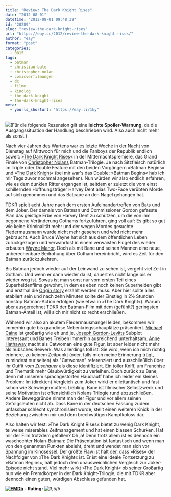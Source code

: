 ```yaml
---
title: "Review: The Dark Knight Rises"
date: "2012-08-01"
datetime: "2012-08-01 09:48:39"
id: "20289"
slug: "review-the-dark-knight-rises"
url: "https://eay.cc/2012/review-the-dark-knight-rises/"
author: "eay"
format: "post"
categories:
  - 0815
tags:
  - batman
  - christian-bale
  - christopher-nolan
  - comicverfilmungen
  - dc
  - filme
  - kinolog
  - the-dark-knight
  - the-dark-knight-rises
meta:
  - yourls_shorturl: "https://eay.li/1ky"
---
```


![](https://eay.cc/uploads/2012/thedarkknightrises.jpg)(Für die folgende Rezension gilt eine **leichte Spoiler-Warnung**, da die Ausgangssituation der Handlung beschrieben wird. Also auch nicht mehr als sonst.)

Nach vier Jahren des Wartens war es letzte Woche in der Nacht von Dienstag auf Mittwoch für mich und die Fanboys der Republik endlich soweit: »[The Dark Knight Rises](http://www.imdb.com/title/tt1345836/)« in der Mitternachtspremiere, das Grand Finale von [Christopher Nolans](http://en.wikipedia.org/wiki/Christopher_Nolan) Batman-Trilogie. Je nach Sitzfleisch natürlich im Triple oder Double Feature mit den beiden Vorgängern »Batman Begins« und »[The Dark Knight](//eay.cc/2008/christopher-nolans-batman/)« (bei mir war's das Double; »Batman Begins« hab ich mir Tags zuvor nochmal angesehen). Nun würden wir also endlich erfahren, wie es dem dunklen Ritter ergangen ist, seitdem er zuletzt die vom einst schillernden Hoffnungsträger Harvey Dent alias Two-Face verübten Morde auf sich genommen und das Batcape an den Nagel gehangen hat.

TDKR spielt acht Jahre nach dem ersten Aufeinandertreffen von Bats und dem Joker. Der damals von Batman und Commissioner Gordon gefasste Plan das geistige Erbe von Harvey Dent zu schützen, um die von ihm begonnene Veränderung Gothams fortzuführen, ging voll auf: Es gibt so gut wie keine Kriminalität mehr und der wegen Mordes gesuchte Fledermausmann wurde nicht mehr gesehen und wird nicht mehr gebraucht. Auch Bruce Wayne hat sich aus dem öffentlichen Leben zurückgezogen und verwahrlost in einem verwaisten Flügel des wieder erbauten [Wayne Manor](http://en.wikipedia.org/wiki/Wayne_Manor). Doch als mit Bane und seinen Mannen eine neue, unberechenbare Bedrohung über Gotham hereinbricht, wird es Zeit für den Batman zurückzukehren.

Bis Batman jedoch wieder auf der Leinwand zu sehen ist, vergeht viel Zeit in Gotham. Und wenn er dann wieder da ist, dauert es nicht lange bis er wieder weg ist. Sowas ist man sonst nur vom ersten Teil eines Superheldenfilms gewohnt, in dem es eben noch keinen Superhelden gibt und erstmal die [Origin story](http://en.wikipedia.org/wiki/Origin_story) erzählt werden muss. Aber hier sollte alles etabliert sein und nach zehn Minuten sollte der Einstieg in 2½ Stunden nonstop Batman-Action erfolgen (wie etwa in »The Dark Knight«). Warum aber ausgerechnet TDKR der Batman-Film mit dem (gefühlt?) geringsten Batman-Anteil ist, will sich mir nicht so recht erschließen.

Während wir also an akutem Fledermausmangel leiden, bekommen wir immerhin gute bis grandiose Nebenkriegsschauplätze präsentiert. [Michael Caine](http://www.imdb.com/name/nm0000323/) ist großartig wie eh und je, [Joseph Gordon-Levitts](http://www.imdb.com/name/nm0330687/) Subplot interessant und Banes Treiben immerhin ausreichend unterhaltsam. [Anne Hathaway](http://www.imdb.com/name/nm0004266/) macht als Catwoman eine gute Figur, ist aber leider nicht mehr als hübsches Beiwerk. Was allerdings toll ist: Sie wird, wenn ich mich richtig erinnere, zu keinem Zeitpunkt (oder, falls mich meine Erinnerung trügt, zumindest nur selten) als "Catwoman" referenziert und ausschließlich über ihr Outfit _vom Zuschauer_ als diese identifiziert. Ein toller Kniff, um Franchise und Thematik mehr Glaubwürdigkeit zu verleihen. Doch zurück zu Bane, denn mit unserem sprachgestörten Haudrauff habe ich leider ein kleines Problem: Im (direkten) Vergleich zum Joker wirkt er dilettantisch und fast schon wie Schwiegermutters Liebling. Bane ist filmischer Selbstzweck und seine Motivation ist offensichtlich Nolans Trilogie rund abzuschließen. Andere Beweggründe nimmt man der Figur und vor allem seinen Gefolgsleuten nicht ab. Dass Bane in der deutschen Fassung zudem unfassbar schlecht synchronisiert wurde, stellt einen weiteren Knick in der Beziehung zwischen mir und dem brechwütigen Kampfkoloss dar.

Also halten wir fest: »The Dark Knight Rises« bietet zu wenig Dark Knight, teilweise miserables Zeitmanagement und hat einen blassen Schurken. Hat mir der Film trotzdem gefallen? Oh ja! Denn trotz allem ist es dennoch ein waschechter Nolan-Batman: Die Präsentation ist fantastisch und wenn man von den genannten Punkten absieht, dreht und wendet man sich vor Spannung im Kinosessel. Der größte Flaw ist halt der, dass »Rises« der Nachfolger von »The Dark Knight« ist. Er ist eine ideale Fortsetzung zu »Batman Begins«, hält jedoch dem unausweichlichen Vergleich zur Joker-Episode nicht stand. Viel mehr wirkt »The Dark Knight« ob seiner Großartig nun wie ein Fremdkörper in der Dark Knight-Trilogie, die mit TDKR aber dennoch einen guten, würdigen Abschluss gefunden hat.

 **[![EMDb](/uploads/pages/emdb/emdb_mini.gif)](http://eay.cc/emdb/) - Rating:** ![3,5/5](/uploads/pages/emdb/s_3-5.gif)
